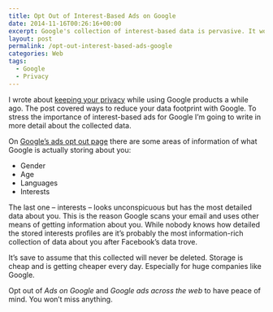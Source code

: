 ```yaml
---
title: Opt Out of Interest-Based Ads on Google
date: 2014-11-16T00:26:16+00:00
excerpt: Google's collection of interest-based data is pervasive. It won't hurt to opt out and have peace of mind.
layout: post
permalink: /opt-out-interest-based-ads-google
categories: Web
tags:
  - Google
  - Privacy
---
```

I wrote about [keeping your privacy](/disable-google-account-history-keep-privacy) while using Google products a while ago. The post covered ways to reduce your data footprint with Google. To stress the importance of interest-based ads for Google I’m going to write in more detail about the collected data.

On [Google’s ads opt out page](https://www.google.com/settings/u/0/ads) there are some areas of information of what Google is actually storing about you:

  * Gender
  * Age
  * Languages
  * Interests

The last one – interests – looks unconspicuous but has the most detailed data about you. This is the reason Google scans your email and uses other means of getting information about you. While nobody knows how detailed the stored interests profiles are it’s probably the most information-rich collection of data about you after Facebook’s data trove.

It’s save to assume that this collected will never be deleted. Storage is cheap and is getting cheaper every day. Especially for huge companies like Google.

Opt out of _Ads on Google_ and _Google ads across the web_ to have peace of mind. You won’t miss anything.